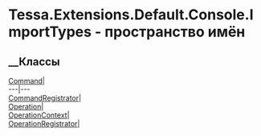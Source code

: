 # Tessa.Extensions.Default.Console.ImportTypes - пространство имён
## __Классы
[Command](T_Tessa_Extensions_Default_Console_ImportTypes_Command.htm)|  
---|---  
[CommandRegistrator](T_Tessa_Extensions_Default_Console_ImportTypes_CommandRegistrator.htm)|  
[Operation](T_Tessa_Extensions_Default_Console_ImportTypes_Operation.htm)|  
[OperationContext](T_Tessa_Extensions_Default_Console_ImportTypes_OperationContext.htm)|  
[OperationRegistrator](T_Tessa_Extensions_Default_Console_ImportTypes_OperationRegistrator.htm)|
